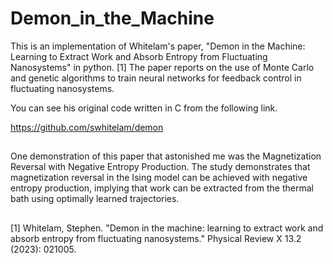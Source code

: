 # Demon_in_the_Machine
This is an implementation of Whitelam's paper, "Demon in the Machine: Learning to Extract Work and Absorb Entropy from Fluctuating Nanosystems" in python. [1]
The paper reports on the use of Monte Carlo and genetic algorithms to train neural networks for feedback control in fluctuating nanosystems.

You can see his original code written in C from the following link.


https://github.com/swhitelam/demon
##


One demonstration of this paper that astonished me was the Magnetization Reversal with Negative Entropy Production. The study demonstrates that magnetization reversal in the Ising model can be achieved with negative entropy production, implying that work can be extracted from the thermal bath using optimally learned trajectories.
##

[1] Whitelam, Stephen. "Demon in the machine: learning to extract work and absorb entropy from fluctuating nanosystems." Physical Review X 13.2 (2023): 021005.
